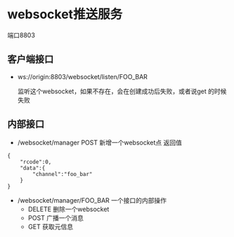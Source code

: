 # websocket推送服务

端口8803

## 客户端接口

* ws://origin:8803/websocket/listen/FOO_BAR

    监听这个websocket，如果不存在，会在创建成功后失败，或者说get 的时候失败
    
## 内部接口

* /websocket/manager POST 新增一个websocket点
返回值
```buildoutcfg
{
    "rcode":0,
    "data":{
        "channel":"foo_bar"
    }
}
```

* /websocket/manager/FOO_BAR   一个接口的内部操作
    * DELETE 删除一个websocket
    * POST 广播一个消息
    * GET 获取元信息